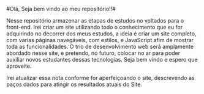 #Olá, Seja bem vindo ao meu repositório!!#


Nesse repositório armazenar as etapas de estudos no voltados para o front-end. Irei criar um site utilizando todo o conhecimento que eu for adquirindo no decorrer dos meus estudos, a ideia é criar um site completo, com varias páginas navegáveis, com estilos, e JavaScript afim de mostrar toda as funcionalidades. O trio de desenvolvimento web será amplamente abordado nesse site, e pretendo, no futuro, colocar no ar para poder auxiliar novos estudantes dessas tecnologias. Seja bem vindo e espero que aproveite.

Irei atualizar essa nota conforme for aperfeiçoando o site, descrevendo as paços dados para atingir os resultados atuais do Site.
